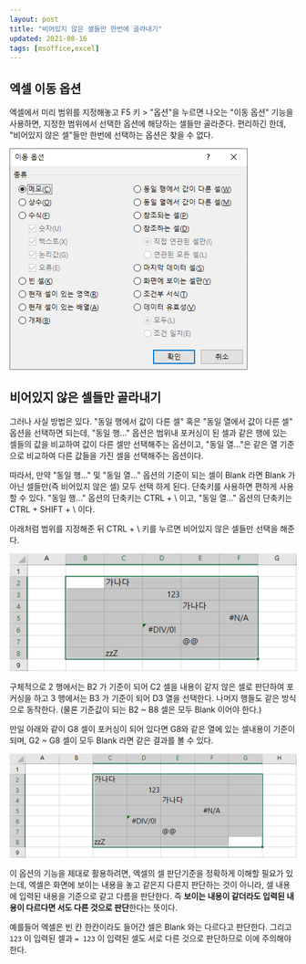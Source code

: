 ```yaml
---
layout: post
title: "비어있지 않은 셀들만 한번에 골라내기"
updated: 2021-08-16
tags: [msoffice,excel]
---
```


## 엑셀 이동 옵션

엑셀에서 미리 범위를 지정해놓고 F5 키 > "옵션"을 누르면 나오는 "이동 옵션" 기능을 사용하면, 지정한 범위에서 선택한 옵션에 해당하는 셀들만 골라준다. 편리하긴 한데, "비어있지 않은 셀"들만 한번에 선택하는 옵션은 찾을 수 없다.

![그림00](/img/msoffice/excel/excel-0014.png)

## 비어있지 않은 셀들만 골라내기

그러나 사실 방법은 있다. "동일 행에서 값이 다른 셀" 혹은 "동일 열에서 값이 다른 셀" 옵션을 선택하면 되는데, "동일 행..." 옵션은 범위내 포커싱이 된 셀과 같은 행에 있는 셀들의 값을 비교하여 값이 다른 셀만 선택해주는 옵션이고, "동일 열..."은 같은 열 기준으로 비교하여 다른 값들을 가진 셀을 선택해주는 옵션이다.

따라서, 만약 "동일 행..." 및 "동일 열..." 옵션의 기준이 되는 셀이 Blank 라면 Blank 가 아닌 셀들만(즉 비어있지 않은 셀) 모두 선택 하게 된다. 단축키를 사용하면 편하게 사용할 수 있다. "동일 행..." 옵션의 단축키는 CTRL + \ 이고, "동일 열..." 옵션의 단축키는 CTRL + SHIFT + \ 이다.

아래처럼 범위를 지정해준 뒤 CTRL + \ 키를 누르면 비어있지 않은 셀들만 선택을 해준다.

![그림01](/img/msoffice/excel/excel-0015.png)

구체적으로 2 행에서는 B2 가 기준이 되어 C2 셀을 내용이 같지 않은 셀로 판단하여 포커싱을 하고 3 행에서는 B3 가 기준이 되어 D3 열을 선택한다. 나머지 행들도 같은 방식으로 동작한다. (물론 기준값이 되는 B2 ~ B8 셀은 모두 Blank 이어야 한다.)

만일 아래와 같이 G8 셀이 포커싱이 되어 있다면 G8와 같은 열에 있는 셀내용이 기준이되며, G2 ~ G8 셀이 모두 Blank 라면 같은 결과를 볼 수 있다.

![그림02](/img/msoffice/excel/excel-0016.png)

이 옵션의 기능을 제대로 활용하려면, 엑셀의 셀 판단기준을 정확하게 이해할 필요가 있는데, 엑셀은 화면에 보이는 내용을 놓고 같은지 다른지 판단하는 것이 아니라, 셀 내용에 입력된 내용을 기준으로 같고 다름을 판단한다. 즉 **보이는 내용이 같더라도 입력된 내용이 다르다면 서도 다른 것으로 판단**한다는 뜻이다.

예를들어 엑셀은 빈 칸 한칸이라도 들어간 셀은 Blank 와는 다르다고 판단한다. 그리고 `123` 이 입력된 셀과 `= 123` 이 입력된 셀도 서로 다른 것으로 판단하므로 이에 주의해야 한다.